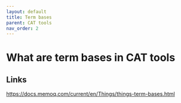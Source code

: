 ```yaml
---
layout: default
title: Term bases
parent: CAT tools
nav_order: 2
---
```


# **What are term bases in CAT tools**

## **Links**

https://docs.memoq.com/current/en/Things/things-term-bases.html